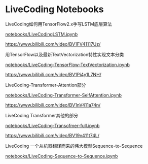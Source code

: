 # LiveCoding Notebooks

LiveCoding如何用TensorFlow2.x手写LSTM底层算法

[notebooks/LiveCodingLSTM.ipynb](notebooks/LiveCodingLSTM.ipynb)

https://www.bilibili.com/video/BV1FV41117Uz/

用TensorFlow以及最新TextVectorization特性实现文本分类

[notebooks/LiveCoding-TensorFlow-TextVectorization.ipynb](notebooks/LiveCoding-TensorFlow-TextVectorization.ipynb)

https://www.bilibili.com/video/BV1Pi4y1L7NH/

LiveCoding-Transformer-Attention部分

[notebooks/LiveCoding-Transformer-SelfAttention.ipynb](notebooks/LiveCoding-Transformer-SelfAttention.ipynb)

https://www.bilibili.com/video/BV1nV411a74n/

LiveCoding Transformer其他的部分

[notebooks/LiveCoding-Transofmer-full.ipynb](notebooks/LiveCoding-Transofmer-full.ipynb)

https://www.bilibili.com/video/BV19v411t74L/

LiveCoding 一个从机器翻译而来的伟大模型Sequence-to-Sequence

[notebooks/LiveCoding-Sequence-to-Sequence.ipynb](notebooks/LiveCoding-Sequence-to-Sequence.ipynb)
